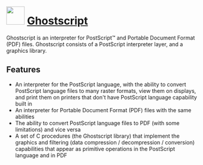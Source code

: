 ﻿# <img src="https://cdn.rawgit.com/chocolatey/chocolatey-coreteampackages/edba4a5849ff756e767cba86641bea97ff5721fe/icons/ghostscript.svg" width="48" height="48"/> [Ghostscript](https://chocolatey.org/packages/Ghostscript)

Ghostscript is an interpreter for PostScript™ and Portable Document Format (PDF) files. Ghostscript consists of a PostScript interpreter layer, and a graphics library. 

## Features
* An interpreter for the PostScript language, with the ability to convert PostScript language files to many raster formats, view them on displays, and print them on printers that don't have PostScript language capability built in
* An interpreter for Portable Document Format (PDF) files with the same abilities
* The ability to convert PostScript language files to PDF (with some limitations) and vice versa
* A set of C procedures (the Ghostscript library) that implement the graphics and filtering (data compression / decompression / conversion) capabilities that appear as primitive operations in the PostScript language and in PDF

